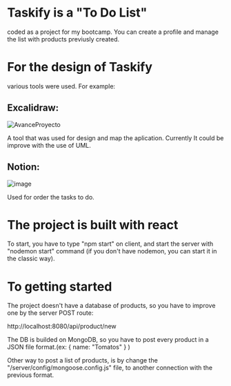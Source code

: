 # Taskify is a "To Do List"
coded as a project for my bootcamp. You can create a profile and manage the list with products previusly created.

# For the design of Taskify
various tools were used. For example:

## Excalidraw:
  ![AvanceProyecto](https://user-images.githubusercontent.com/100500096/201583907-b6c92cb5-1d68-4f64-894b-5e9442e964d6.png)
  
  A tool that was used for design and map the aplication. Currently It could be improve with the use of UML.

## Notion:
  ![image](https://user-images.githubusercontent.com/100500096/201584042-012abaca-07a8-42de-9283-46ed6b11c017.png)

  Used for order the tasks to do.
  
  
# The project is built with react
To start, you have to type "npm start" on client, and start the server with "nodemon start" command (if you don't have nodemon, you can start it in the classic way).

# To getting started
The project doesn't have a database of products, so you have to improve one by the server POST route:

http://localhost:8080/api/product/new

The DB is builded on MongoDB, so you have to post every product in a JSON file format.(ex: { name: "Tomatos" } )

Other way to post a list of products, is by change the "/server/config/mongoose.config.js" file, to another connection with the previous format.
